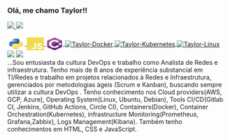 
### Olá, me chamo Taylor!!
  <a href="https://github.com/rafaballerini">
  <img height="180em" src="https://github-readme-stats.vercel.app/api?username=taylorconde&show_icons=true&theme=vision-friendly-dark&include_all_commits=true&count_private=true"/>
  <img height="140em" src="https://github-readme-stats.vercel.app/api/top-langs/?username=taylorconde&layout=compact&langs_count=7&theme=vision-friendly-dark"/>
</div>
<div style="display: inline_block"><br>
  <img align="center" alt="Taylor-Python" height="30" width="40" src="https://raw.githubusercontent.com/devicons/devicon/master/icons/python/python-original.svg">
  <img align="center" alt="Taylor-Js" height="30" width="40" src="https://raw.githubusercontent.com/devicons/devicon/master/icons/javascript/javascript-plain.svg"> 
  <img align="center" alt="Taylor-Csharp" height="30" width="40" src="https://raw.githubusercontent.com/devicons/devicon/master/icons/csharp/csharp-original.svg"> 
  <img align="center" alt="Taylor-Docker" height="40" width="40" src="https://cdn.jsdelivr.net/gh/devicons/devicon/icons/docker/docker-original.svg" />
  <img align="center" alt="Taylor-Kubernetes" height="30" width="40" src="https://cdn.jsdelivr.net/gh/devicons/devicon/icons/kubernetes/kubernetes-plain.svg" />
  <img align="center" alt="Taylor-Linux" height="30" width="40" src="https://cdn.jsdelivr.net/gh/devicons/devicon/icons/linux/linux-original.svg" />     
</div>

<div>
  <a href = "mailto:taylorconde@gmail.com"><img src="https://img.shields.io/badge/-Gmail-%23333?style=for-the-badge&logo=gmail&logoColor=white" target="_blank"></a>
  <a href="https://www.linkedin.com/in/john-taylor-429a84205/" target="_blank"><img src="https://img.shields.io/badge/-LinkedIn-%230077B5?style=for-the-badge&logo=linkedin&logoColor=white" target="_blank"></a> 
  </div>

<div>
...Sou entusiasta da cultura DevOps e trabalho como Analista de Redes e infraestrutura. Tenho mais de 8 anos de experiência substancial em TI/Redes e trabalho em projetos relacionados à Redes e Infraestrutura, gerenciados por metodologias ágeis (Scrum e Kanban), buscando sempre utilizar a cultura DevOps .
Tenho conhecimento nos Cloud providers(AWS, GCP, Azure), Operating System(Linux, Ubuntu, Debian), Tools CI/CD(Gitlab CI, Jenkins, GitHub Actions, Circle CI), Containers(Docker), Container Orchestration(Kubernetes), infrastructure Monitoring(Prometheus, Grafana,Zabbix), Logs Management(Kibana). 
Também tenho conhecimentos em HTML, CSS e JavaScript.
</div>
